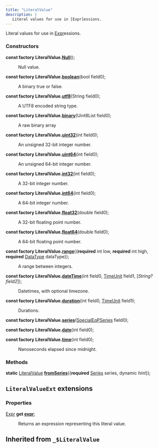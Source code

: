 ```yaml
---
title: "LiteralValue"
description: |
   Literal values for use in [Expr]essions.
---
```

 Literal values for use in [Expr]essions.

### Constructors
<dl>
<dt>

<span class="dart-code"><strong>const factory LiteralValue.[Null](null)</strong>();</span>
</dt>
<dd>

 Null value.
</dd>
<dt>

<span class="dart-code"><strong>const factory LiteralValue.[boolean](boolean)</strong>(<span class="nobr">bool field0</span>);</span>
</dt>
<dd>

 A binary true or false.
</dd>
<dt>

<span class="dart-code"><strong>const factory LiteralValue.[utf8](utf8)</strong>(<span class="nobr">String field0</span>);</span>
</dt>
<dd>

 A UTF8 encoded string type.
</dd>
<dt>

<span class="dart-code"><strong>const factory LiteralValue.[binary](binary)</strong>(<span class="nobr">Uint8List field0</span>);</span>
</dt>
<dd>

 A raw binary array
</dd>
<dt>

<span class="dart-code"><strong>const factory LiteralValue.[uint32](uint32)</strong>(<span class="nobr">int field0</span>);</span>
</dt>
<dd>

 An unsigned 32-bit integer number.
</dd>
<dt>

<span class="dart-code"><strong>const factory LiteralValue.[uint64](uint64)</strong>(<span class="nobr">int field0</span>);</span>
</dt>
<dd>

 An unsigned 64-bit integer number.
</dd>
<dt>

<span class="dart-code"><strong>const factory LiteralValue.[int32](int32)</strong>(<span class="nobr">int field0</span>);</span>
</dt>
<dd>

 A 32-bit integer number.
</dd>
<dt>

<span class="dart-code"><strong>const factory LiteralValue.[int64](int64)</strong>(<span class="nobr">int field0</span>);</span>
</dt>
<dd>

 A 64-bit integer number.
</dd>
<dt>

<span class="dart-code"><strong>const factory LiteralValue.[float32](float32)</strong>(<span class="nobr">double field0</span>);</span>
</dt>
<dd>

 A 32-bit floating point number.
</dd>
<dt>

<span class="dart-code"><strong>const factory LiteralValue.[float64](float64)</strong>(<span class="nobr">double field0</span>);</span>
</dt>
<dd>

 A 64-bit floating point number.
</dd>
<dt>

<span class="dart-code"><strong>const factory LiteralValue.[range](range)</strong>({<span class="nobr"><strong>required</strong> int low</span>, <span class="nobr"><strong>required</strong> int high</span>, <span class="nobr"><strong>required</strong> [DataType] dataType</span>});</span>
</dt>
<dd>

 A range between integers.
</dd>
<dt>

<span class="dart-code"><strong>const factory LiteralValue.[dateTime](datetime)</strong>(<span class="nobr">int field0</span>, <span class="nobr">[TimeUnit] field1</span>, [<i><span class="nobr">String? field2</span></i>]);</span>
</dt>
<dd>

 Datetimes, with optional timezone.
</dd>
<dt>

<span class="dart-code"><strong>const factory LiteralValue.[duration](duration)</strong>(<span class="nobr">int field0</span>, <span class="nobr">[TimeUnit] field1</span>);</span>
</dt>
<dd>

 Durations.
</dd>
<dt>

<span class="dart-code"><strong>const factory LiteralValue.[series](series)</strong>(<span class="nobr">[SpecialEqPSeries] field0</span>);</span>
</dt>
<dt>

<span class="dart-code"><strong>const factory LiteralValue.[date](date)</strong>(<span class="nobr">int field0</span>);</span>
</dt>
<dt>

<span class="dart-code"><strong>const factory LiteralValue.[time](time)</strong>(<span class="nobr">int field0</span>);</span>
</dt>
<dd>

 Nanoseconds elapsed since midnight.
</dd>
</dl>

### Methods
<dl>
<dt>

<span class="dart-code"><strong>static</strong> [LiteralValue] [<strong>fromSeries](fromseries)</strong>({<span class="nobr"><strong>required</strong> [Series] series</span>, <span class="nobr">dynamic <i>hint</i></span>});</span>
</dt>
</dl>


## `LiteralValueExt` extensions

### Properties
<dl>
<dt>

<span class="dart-code">[Expr] <strong>get [expr](/reference/extensions/literalvalueext/expr)</strong>;</span>
</dt>
<dd>

 Returns an expression representing this literal value.
</dd>
</dl>


## Inherited from `_$LiteralValue`

[DataType]: /reference/classes/datatype/
[TimeUnit]: /reference/enums/timeunit/
[SpecialEqPSeries]: /reference/classes/specialeqpseries/
[LiteralValue]: /reference/classes/literalvalue/
[Series]: /reference/classes/series/
[Expr]: /reference/classes/expr/
